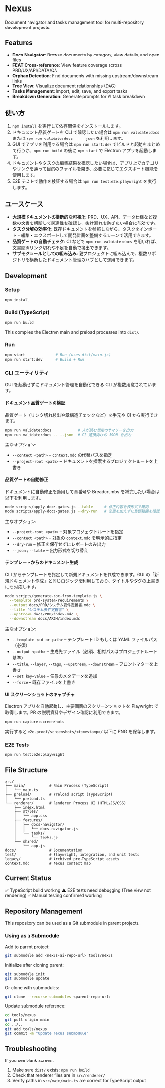 # Nexus

Document navigator and tasks management tool for multi-repository development projects.

## Features

- **Docs Navigator**: Browse documents by category, view details, and open files
- **FEAT Cross-reference**: View feature coverage across PRD/UX/API/DATA/QA
- **Orphan Detection**: Find documents with missing upstream/downstream links
- **Tree View**: Visualize document relationships (DAG)
- **Tasks Management**: Import, edit, save, and export tasks
- **Breakdown Generation**: Generate prompts for AI task breakdown

## 使い方

1. `npm install` を実行して依存関係をインストールします。
2. ドキュメント品質ゲートを CLI で確認したい場合は `npm run validate:docs` または `npm run validate:docs -- --json` を利用します。
3. GUI でアプリを利用する場合は `npm run start:dev` でビルドと起動をまとめて行うか、`npm run build` の後に `npm start` で Electron アプリを起動します。
4. ドキュメントやタスクの編集結果を確認したい場合は、アプリ上でカテゴリやリンクを辿って目的のファイルを開き、必要に応じてエクスポート機能を使用します。
5. E2E テストで動作を検証する場合は `npm run test:e2e:playwright` を実行します。

## ユースケース

- **大規模ドキュメントの横断的な可視化**: PRD、UX、API、データ仕様など複数の文書を横断して関連性を確認し、抜け漏れを防ぎたい場合に有効です。
- **タスク分解の効率化**: 既存ドキュメントを参照しながら、タスクをインポート・編集・エクスポートして開発計画を整備するシーンで活用できます。
- **品質ゲートの自動チェック**: CI などで `npm run validate:docs` を用いれば、文書間のリンク切れや不足を自動で検出できます。
- **サブモジュールとしての組み込み**: 親プロジェクトに組み込んで、複数リポジトリを横断したドキュメント管理のハブとして運用できます。

## Development

### Setup

```bash
npm install
```

### Build (TypeScript)

```bash
npm run build
```

This compiles the Electron main and preload processes into `dist/`.

### Run

```bash
npm start              # Run (uses dist/main.js)
npm run start:dev      # Build + Run
```

### CLI ユーティリティ

GUI を起動せずにドキュメント管理を自動化できる CLI が複数用意されています。

#### ドキュメント品質ゲートの検証

品質ゲート（リンク切れ検出や章構造チェックなど）を手元や CI から実行できます。

```bash
npm run validate:docs            # 人が読む想定のサマリーを出力
npm run validate:docs -- --json  # CI 連携向けの JSON を出力
```

主なオプション:

- `--context <path>` – `context.mdc` の代替パスを指定
- `--project-root <path>` – ドキュメントを探索するプロジェクトルートを上書き

#### 品質ゲートの自動修正

ドキュメントに自動修正を適用して章番号や Breadcrumbs を補完したい場合は以下を利用します。

```bash
node scripts/apply-docs-gates.js --table     # 修正内容を表形式で確認
node scripts/apply-docs-gates.js --dry-run   # 変更を加えずに影響範囲を確認
```

主なオプション:

- `--project-root <path>` – 対象プロジェクトルートを指定
- `--context <path>` – 対象の `context.mdc` を明示的に指定
- `--dry-run` – 修正を保存せずにレポートのみ出力
- `--json` / `--table` – 出力形式を切り替え

#### テンプレートからのドキュメント生成

CLI からテンプレートを指定して新規ドキュメントを作成できます。GUI の「新規ドキュメント作成」と同じロジックを利用しており、タイトルやタグの上書きにも対応します。

```bash
node scripts/generate-doc-from-template.js \
  --template prd-system-requirements \
  --output docs/PRD/システム要件定義書.mdc \
  --title "システム要件定義書" \
  --upstream docs/PRD/index.mdc \
  --downstream docs/ARCH/index.mdc
```

主なオプション:

- `--template <id or path>` – テンプレート ID もしくは YAML ファイルパス（必須）
- `--output <path>` – 生成先ファイル（必須、相対パスはプロジェクトルート基準）
- `--title`, `--layer`, `--tags`, `--upstream`, `--downstream` – フロントマターを上書き
- `--set key=value` – 任意のメタデータを追加
- `--force` – 既存ファイルを上書き

#### UI スクリーンショットのキャプチャ

Electron アプリを自動起動し、主要画面のスクリーンショットを Playwright で取得します。PR の説明資料やデザイン確認に利用できます。

```bash
npm run capture:screenshots
```

実行すると `e2e-proof/screenshots/<timestamp>/` 以下に PNG を保存します。

### E2E Tests

```bash
npm run test:e2e:playwright
```

## File Structure

```
src/
├── main/           # Main Process (TypeScript)
│   └── main.ts
├── preload/        # Preload script (TypeScript)
│   └── preload.ts
└── renderer/       # Renderer Process UI (HTML/JS/CSS)
    ├── index.html
    ├── styles/
    │   └── app.css
    ├── features/
    │   ├── docs-navigator/
    │   │   └── docs-navigator.js
    │   └── tasks/
    │       └── tasks.js
    └── shared/
        └── app.js
docs/               # Documentation
test/               # Playwright, integration, and unit tests
legacy/             # Archived pre-TypeScript assets
context.mdc         # Nexus context map
```

## Current Status

✅ TypeScript build working
⚠️ E2E tests need debugging (Tree view not rendering)
✅ Manual testing confirmed working

## Repository Management

This repository can be used as a Git submodule in parent projects.

### Using as a Submodule

Add to parent project:
```bash
git submodule add <nexus-ai-repo-url> tools/nexus
```

Initialize after cloning parent:
```bash
git submodule init
git submodule update
```

Or clone with submodules:
```bash
git clone --recurse-submodules <parent-repo-url>
```

Update submodule reference:
```bash
cd tools/nexus
git pull origin main
cd ../..
git add tools/nexus
git commit -m "Update nexus submodule"
```

## Troubleshooting

If you see blank screen:
1. Make sure `dist/` exists: `npm run build`
2. Check that renderer files are in `src/renderer/`
3. Verify paths in `src/main/main.ts` are correct for TypeScript output

